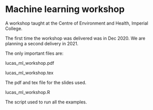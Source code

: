 Machine learning workshop
=========================

A workshop taught at the Centre of Environment and Health, Imperial College.

The first time the workshop was delivered was in Dec 2020. We are planning a second delivery in 2021.


The only important files are:

lucas_ml_workshop.pdf

lucas_ml_workshop.tex

The pdf and tex file for the slides used. 

lucas_ml_workshop.R

The script used to run all the examples.
